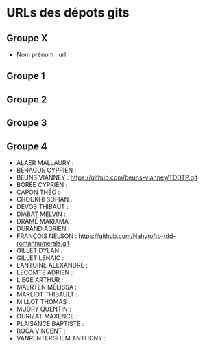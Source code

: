 # URLs des dépots gits

## Groupe X
* Nom prénom : url

## Groupe 1
## Groupe 2
## Groupe 3
## Groupe 4
* ALAER MALLAURY : 
* BEHAGUE CYPRIEN : 
* BEUNS VIANNEY : https://github.com/beuns-vianney/TDDTP.git
* BORÉE CYPRIEN : 
* CAPON THÉO : 
* CHOUKHI SOFIAN : 
* DEVOS THIBAUT : 
* DIABAT  MELVIN : 
* DRAMÉ MARIAMA : 
* DURAND  ADRIEN : 
* FRANÇOIS  NELSON : https://github.com/Nahyto/tp-tdd-romannumerals.git
* GILLET  DYLAN : 
* GILLET  LENAIC : 
* LANTOINE  ALEXANDRE : 
* LECOMTE ADRIEN : 
* LIEGE ARTHUR : 
* MAERTEN MÉLISSA : 
* MARLIOT THIBAULT : 
* MILLOT  THOMAS : 
* MUDRY QUENTIN : 
* OURIZAT MAXENCE : 
* PLAISANCE BAPTISTE : 
* ROCA  VINCENT : 
* VANRENTERGHEM ANTHONY : 
